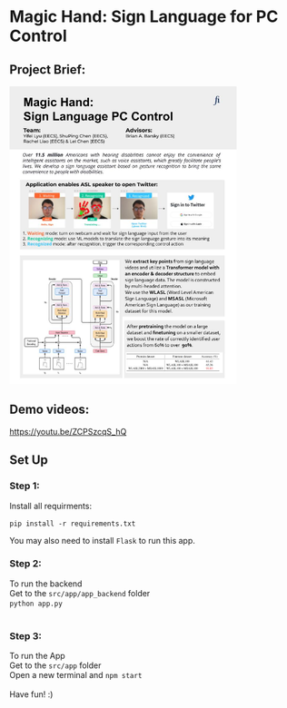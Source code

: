 # Magic Hand: Sign Language for PC Control

## Project Brief: 
<img src="https://github.com/YifeiLyu/ASL-APP/blob/main/src/app/ProjectBrief_2023.jpg" width="400">

## Demo videos: 
https://youtu.be/ZCPSzcqS_hQ

## Set Up
### Step 1: 
Install all requirments:
```shell
pip install -r requirements.txt
```
You may also need to install ```Flask``` to run this app.<br/>

### Step 2: 
To run the backend<br/>
Get to the ```src/app/app_backend``` folder<br/>
```python app.py```<br/>
<br/>
### Step 3: 
To run the App<br/>
Get to the ```src/app``` folder<br/>
Open a new terminal and ```npm start```<br/>
<br/>
Have fun! :)
